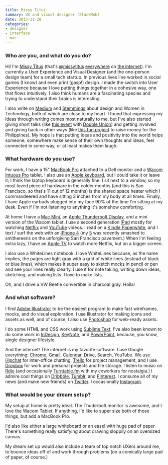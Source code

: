 ```yaml
---
title: Missy Titus
summary: UX and visual designer (StackMob)
date: 2013-11-28
categories:
- designer
- interface
- mac
---
```


### Who are you, and what do you do?

Hi! I'm [Missy Titus](http://missytitus.com/ "Missy's website.") (that's [@missytitus](https://twitter.com/MissyTitus/ "Missy's Twitter account.") [everywhere](http://dribbble.com/MissyTitus/ "Missy's Dribbble account.") on [the internet](http://www.linkedin.com/in/missytitus/ "Missy's LinkedIn account.")). I'm currently a User Experience and Visual Designer (and the one-person design team) for a small tech startup. In previous lives I've worked in social games (I know) and even print (gasp!) design. I made the switch into User Experience because I love putting things together in a cohesive way, one that flows intuitively. I also think humans are a fascinating species and trying to understand their brains is interesting. 

I also write on [Medium](https://medium.com/@MissyTitus/ "Missy's Medium account.") and [Stemmings](http://stemmings.com/in-house-manifesto/ "Missy's Stemmings post on in-house designers.") about design and Women in Technology, both of which are close to my heart. I found that expressing my ideas through writing comes most naturally to me, but I've also started giving short talks (like [this event](http://www.doubleunion.org/blog/65426697199-an-evening-of-talks-with-double-union-and-ashe-dryden "A talk that Missy was part of.") with [Double Union](http://www.doubleunion.org/ "The Double Union website.")) and getting involved and giving back in other ways (like [this fun project](http://thewarmandfuzzies.tumblr.com/ "The Warm + Fuzzies website.") to raise money for the Philippines). My hope is that putting ideas and positivity into the world helps someone, somewhere make sense of their own thoughts and ideas, feel connected in some way, or at least makes them laugh.

### What hardware do you use?

For work, I have a 15" [MacBook Pro][macbook-pro] attached to a Dell monitor and a [Wacom Intuous Pro][intuos] tablet. I also use an [Apple keyboard][keyboard], but I could take it or leave it; I think the laptop keyboard is generally fine. I sit next to a window, so my most loved piece of hardware in the colder months (and this is San Francisco, so that's 11 out of 12 months) is the shared space heater which I commandeered and have sitting 3 inches from my body at all times. Finally, I have Apple earbuds plugged into my face 90% of the time I'm sitting at my desk. Even if I'm not listening to anything it's somehow comforting. 

At home I have a [Mac Mini][mac-mini], an [Apple Thunderbolt Display][thunderbolt-display], and a mini version of the Wacom tablet. I use a second generation [iPad][ipad-2] mostly for watching [Netflix][] and [YouTube][] videos. I read on a [Kindle Paperwhite][kindle-paperwhite], and I text / surf the web with an [iPhone 4][iphone-4] (my [5][iphone-5] was recently smashed to smithereens on the unforgiving San Francisco pavement.) When I'm feeling extra lazy, I have an [Apple TV][apple-tv] to watch more Netflix, but on a bigger screen.

I also use a WhiteLines notebook. I love WhiteLines because, as the name implies, the pages are light gray with a grid of white lines (instead of black or blue lines), which makes it super easy to sketch mocks in pencil or pen and see your lines really clearly. I use it for note taking, writing down ideas, sketching, and making lists. I love to make lists.

Oh, and I drive a VW Beetle convertible in charcoal gray. Holla!

### And what software?

I find [Adobe Illustrator][illustrator] to be the easiest program to make fast wireframes, mocks, and do visual exploration. I use Illustrator for making icons and assets as well, and of course, I also use [Photoshop][] for web-ready assets. 

I do some HTML and CSS work using [Sublime Text][sublime-text]. I've also been known to do some work in [InDesign][], [KeyNote][], and [PowerPoint][], because, you know, single designer lifestyle. 

And the internet! The internet is my favorite software. I use Google everything: [Chrome][], [Gmail][], [Calendar][google-calendar], [Drive][google-drive], Search, YouTube. We use [Hipchat][] for inter-office chatting, [Trello][] for project management, and I use [Dropbox][] for work and personal projects and file storage. I listen to music on [Rdio][] (and occasionally [Turntable.fm][] with my coworkers for nostalgia.) I admire cool things on [Dribbble][], [Tumblr][], and [Pinterest][]. I consume all of my news (and make new friends) on [Twitter][]. I occasionally [Instagram][instagram-ios].

### What would be your dream setup?

My setup at home is pretty ideal. The Thuderbolt monitor is awesome, and I love the Wacom Tablet. If anything, I'd like to super size both of those things, but add a MacBook Pro. 

I'd also like either a large whiteboard or an easel with huge pad of paper. There's something really satisfying about drawing sloppily on an oversized canvas. 

My dream set up would also include a team of top notch UXers around me, to bounce ideas off of and work through problems (on a comically large pad of paper, of course.)

[apple-tv]: https://en.wikipedia.org/wiki/Apple_TV "A device for viewing media on a TV."
[chrome]: https://www.google.com/intl/en/chrome/ "A WebKit-based browser, where each tab runs in its own thread."
[dribbble]: http://web.archive.org/web/20230711125129/https://dribbble.com/ "A web community for sharing screenshots of your work."
[dropbox]: https://www.dropbox.com/ "Online syncing and storage."
[gmail]: https://mail.google.com/mail/u/0/ "Web-based email."
[google-calendar]: https://en.wikipedia.org/wiki/Google_Calendar "A web-based calendar client."
[google-drive]: http://web.archive.org/web/20220127131904/https://accounts.google.com/ServiceLogin?service=wise "A cloud storage service."
[hipchat]: http://web.archive.org/web/20170905004635/https://www.hipchat.com/ "A hosted IM and file service."
[illustrator]: https://www.adobe.com/products/illustrator.html "A vector graphics editor."
[indesign]: https://www.adobe.com/products/indesign.html "A desktop/web publishing application."
[instagram-ios]: https://apps.apple.com/us/app/instagram/id389801252 "A photo taking/sharing app."
[intuos]: https://www.wacom.com/en-us/products/pen-tablets/wacom-intuos "A pen tablet."
[ipad-2]: https://www.apple.com/ipad/ "A tablet device."
[iphone-4]: https://en.wikipedia.org/wiki/IPhone_4 "A smartphone."
[iphone-5]: https://en.wikipedia.org/wiki/IPhone_5 "A smartphone."
[keyboard]: https://www.apple.com/us/shop/goto/mac/accessories "The keyboard."
[keynote]: https://www.apple.com/keynote/ "Presentation software for the Mac."
[kindle-paperwhite]: http://web.archive.org/web/20230502144520/https://www.amazon.com/Kindle-Paperwhite-Touch-light/dp/B007OZNZG0 "An e-book reader with a book-like screen."
[mac-mini]: https://www.apple.com/mac-mini/ "A small desktop computer."
[macbook-pro]: https://www.apple.com/macbook-pro/ "A laptop."
[netflix]: http://web.archive.org/web/20221226033709/https://www.netflix.com/ "A movie rental and streaming service."
[photoshop]: https://www.adobe.com/products/photoshop.html "A bitmap image editor."
[pinterest]: http://web.archive.org/web/20230817100738/https://www.pinterest.com/ "An online 'pinboard' service."
[powerpoint]: https://www.microsoft.com/en-us/microsoft-365/powerpoint "Presentation software."
[rdio]: http://web.archive.org/web/20151209115835/http://www.rdio.com:80/home/en-us/ "A music streaming service."
[sublime-text]: http://www.sublimetext.com/ "A coder's text editor."
[thunderbolt-display]: https://www.apple.com/displays/ "A Thunderbolt-powered monitor."
[trello]: https://trello.com/ "A project management service."
[tumblr]: https://www.tumblr.com/ "An online personal publishing platform."
[turntable.fm]: https://en.wikipedia.org/wiki/Turntable.fm "An online shared music-listening service."
[twitter]: http://web.archive.org/web/20230525035323/https://twitter.com/ "An online micro-blogging platform."
[youtube]: https://www.youtube.com/ "A web site for watching 80's TV commercials and bad mashups."
